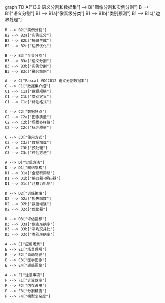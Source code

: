 graph TD
    A["13.9 语义分割和数据集"] --> B["图像分割和实例分割"]
    B --> B1["语义分割"]
    B1 --> B1a["像素级分类"]
    B1 --> B1b["类别预测"]
    B1 --> B1c["边界处理"]
    
    B --> B2["实例分割"]
    B2 --> B2a["实例区分"]
    B2 --> B2b["掩码生成"]
    B2 --> B2c["边界优化"]
    
    B --> B3["全景分割"]
    B3 --> B3a["语义分割"]
    B3 --> B3b["实例分割"]
    B3 --> B3c["融合策略"]
    
    A --> C["Pascal VOC2012 语义分割数据集"]
    C --> C1["数据集介绍"]
    C1 --> C1a["数据规模"]
    C1 --> C1b["类别定义"]
    C1 --> C1c["标注格式"]
    
    C --> C2["数据特点"]
    C2 --> C2a["图像质量"]
    C2 --> C2b["场景多样性"]
    C2 --> C2c["标注质量"]
    
    C --> C3["使用方式"]
    C3 --> C3a["数据加载"]
    C3 --> C3b["预处理"]
    C3 --> C3c["评估方法"]
    
    A --> D["实现方法"]
    D --> D1["网络架构"]
    D1 --> D1a["全卷积网络"]
    D1 --> D1b["编码器-解码器"]
    D1 --> D1c["注意力机制"]
    
    D --> D2["训练策略"]
    D2 --> D2a["损失函数"]
    D2 --> D2b["数据增强"]
    D2 --> D2c["优化器"]
    
    D --> D3["评估指标"]
    D3 --> D3a["像素准确率"]
    D3 --> D3b["平均交并比"]
    D3 --> D3c["类别准确率"]
    
    A --> E["应用场景"]
    E --> E1["场景理解"]
    E --> E2["自动驾驶"]
    E --> E3["医学图像"]
    E --> E4["遥感图像"]
    
    A --> F["注意事项"]
    F --> F1["计算效率"]
    F --> F2["内存占用"]
    F --> F3["分割精度"]
    F --> F4["模型复杂度"] 